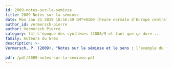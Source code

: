 ```yaml
---
id: 2009-notes-sur-la-semiose
title: 2009 Notes sur la sémiose
date: Mon Jan 21 2019 10:16:49 GMT+0100 (heure normale d’Europe centrale)
author_id: vermersch-pierre
author: Vermersch Pierre
category: (4) L'époque des synthèses (2008/9 et tant que ça dure ...
family: Auteurs du Grex
description: >-
Vermersch, P. (2009). "Notes sur la sémiose et le sens : l'exemple du focusing." Expliciter(79): 24-41.
 
pdf: /pdf/2009-notes-sur-la-semiose.pdf
---
```

